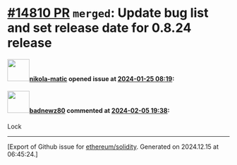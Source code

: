 # [\#14810 PR](https://github.com/ethereum/solidity/pull/14810) `merged`: Update bug list and set release date for 0.8.24 release

#### <img src="https://avatars.githubusercontent.com/u/4415530?u=dc3db70e8fbd03f92ca81ee173d57774ce61084d&v=4" width="50">[nikola-matic](https://github.com/nikola-matic) opened issue at [2024-01-25 08:19](https://github.com/ethereum/solidity/pull/14810):



#### <img src="https://avatars.githubusercontent.com/u/38115754?v=4" width="50">[badnewz80](https://github.com/badnewz80) commented at [2024-02-05 19:38](https://github.com/ethereum/solidity/pull/14810#issuecomment-1927904780):

Lock


-------------------------------------------------------------------------------



[Export of Github issue for [ethereum/solidity](https://github.com/ethereum/solidity). Generated on 2024.12.15 at 06:45:24.]

